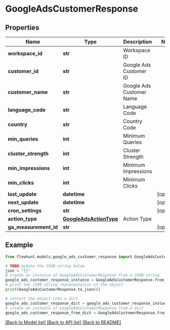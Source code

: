 # GoogleAdsCustomerResponse


## Properties

Name | Type | Description | Notes
------------ | ------------- | ------------- | -------------
**workspace_id** | **str** | Workspace ID | 
**customer_id** | **str** | Google Ads Customer ID | 
**customer_name** | **str** | Google Ads Customer Name | 
**language_code** | **str** | Language Code | 
**country** | **str** | Country Code | 
**min_queries** | **int** | Minimum Queries | 
**cluster_strength** | **int** | Cluster Strength | 
**min_impressions** | **int** | Minimum Impressions | 
**min_clicks** | **int** | Minimum Clicks | 
**last_update** | **datetime** |  | [optional] 
**next_update** | **datetime** |  | [optional] 
**cron_settings** | **str** |  | [optional] 
**action_type** | [**GoogleAdsActionType**](GoogleAdsActionType.md) | Action Type | 
**ga_measurement_id** | **str** |  | [optional] 

## Example

```python
from flowhunt.models.google_ads_customer_response import GoogleAdsCustomerResponse

# TODO update the JSON string below
json = "{}"
# create an instance of GoogleAdsCustomerResponse from a JSON string
google_ads_customer_response_instance = GoogleAdsCustomerResponse.from_json(json)
# print the JSON string representation of the object
print(GoogleAdsCustomerResponse.to_json())

# convert the object into a dict
google_ads_customer_response_dict = google_ads_customer_response_instance.to_dict()
# create an instance of GoogleAdsCustomerResponse from a dict
google_ads_customer_response_from_dict = GoogleAdsCustomerResponse.from_dict(google_ads_customer_response_dict)
```
[[Back to Model list]](../README.md#documentation-for-models) [[Back to API list]](../README.md#documentation-for-api-endpoints) [[Back to README]](../README.md)


